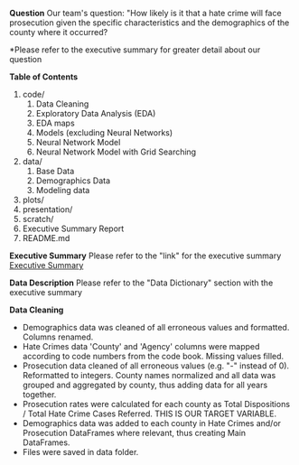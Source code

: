 **Question**
Our team's question: "How likely is it that a hate crime will face prosecution given the specific characteristics and the demographics of the county where it occurred?

*Please refer to the executive summary for greater detail about our question

**Table of Contents**
1. code/
    1. Data Cleaning
    2. Exploratory Data Analysis (EDA)
    3. EDA maps
    4. Models (excluding Neural Networks)
    5. Neural Network Model
    6. Neural Network Model with Grid Searching
2. data/
    1. Base Data
    2. Demographics Data
    3. Modeling data
3. plots/
4. presentation/
5. scratch/
6. Executive Summary Report
7. README.md

**Executive Summary**
Please refer to the "link" for the executive summary
<a href = "https://github.com/pezpet/group-3-project-4/blob/main/Executive%20Summary.md">Executive Summary</a>

**Data Description**
Please refer to the "Data Dictionary" section with the executive summary

**Data Cleaning**
- Demographics data was cleaned of all erroneous values and formatted. Columns renamed.
- Hate Crimes data 'County' and 'Agency' columns were mapped according to code numbers from the code book. Missing values filled.
- Prosecution data cleaned of all erroneous values (e.g. "-" instead of 0). Reformatted to integers. County names normalized and all data was grouped and aggregated by county, thus adding data for all years together.
- Prosecution rates were calculated for each county as Total Dispositions / Total Hate Crime Cases Referred. THIS IS OUR TARGET VARIABLE.
- Demographics data was added to each county in Hate Crimes and/or Prosecution DataFrames where relevant, thus creating Main DataFrames.
- Files were saved in data folder.


